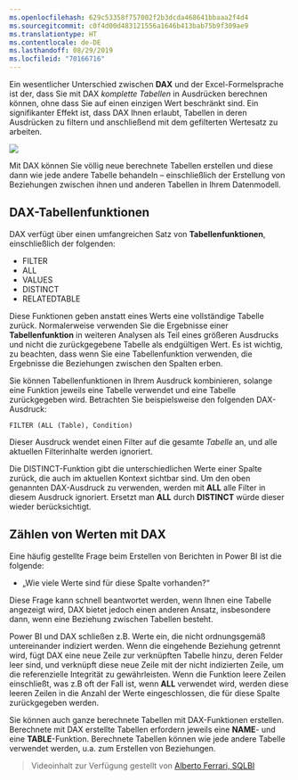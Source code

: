 ```yaml
---
ms.openlocfilehash: 629c53358f757002f2b3dcda468641bbaaa2f4d4
ms.sourcegitcommit: c0f4d00d483121556a1646b413bab75b9f309ae9
ms.translationtype: HT
ms.contentlocale: de-DE
ms.lasthandoff: 08/29/2019
ms.locfileid: "70166716"
---
```

Ein wesentlicher Unterschied zwischen **DAX** und der Excel-Formelsprache ist der, dass Sie mit DAX *komplette Tabellen* in Ausdrücken berechnen können, ohne dass Sie auf einen einzigen Wert beschränkt sind. Ein signifikanter Effekt ist, dass DAX Ihnen erlaubt, Tabellen in deren Ausdrücken zu filtern und anschließend mit dem gefilterten Wertesatz zu arbeiten.

![](media/7-6-dax-tables-and-filtering/dax-tables-filtering_1.png)

Mit DAX können Sie völlig neue berechnete Tabellen erstellen und diese dann wie jede andere Tabelle behandeln – einschließlich der Erstellung von Beziehungen zwischen ihnen und anderen Tabellen in Ihrem Datenmodell.

## <a name="dax-table-functions"></a>DAX-Tabellenfunktionen
DAX verfügt über einen umfangreichen Satz von **Tabellenfunktionen**, einschließlich der folgenden:

* FILTER
* ALL
* VALUES
* DISTINCT
* RELATEDTABLE

Diese Funktionen geben anstatt eines Werts eine vollständige Tabelle zurück. Normalerweise verwenden Sie die Ergebnisse einer **Tabellenfunktion** in weiteren Analysen als Teil eines größeren Ausdrucks und nicht die zurückgegebene Tabelle als endgültigen Wert. Es ist wichtig, zu beachten, dass wenn Sie eine Tabellenfunktion verwenden, die Ergebnisse die Beziehungen zwischen den Spalten erben.

Sie können Tabellenfunktionen in Ihrem Ausdruck kombinieren, solange eine Funktion jeweils eine Tabelle verwendet und eine Tabelle zurückgegeben wird. Betrachten Sie beispielsweise den folgenden DAX-Ausdruck:

    FILTER (ALL (Table), Condition)

Dieser Ausdruck wendet einen Filter auf die gesamte *Tabelle* an, und alle aktuellen Filterinhalte werden ignoriert.

Die DISTINCT-Funktion gibt die unterschiedlichen Werte einer Spalte zurück, die auch im aktuellen Kontext sichtbar sind. Um den oben genannten DAX-Ausdruck zu verwenden, werden mit **ALL** alle Filter in diesem Ausdruck ignoriert. Ersetzt man **ALL** durch **DISTINCT** würde dieser wieder berücksichtigt.

## <a name="counting-values-with-dax"></a>Zählen von Werten mit DAX
Eine häufig gestellte Frage beim Erstellen von Berichten in Power BI ist die folgende:

* „Wie viele Werte sind für diese Spalte vorhanden?“

Diese Frage kann schnell beantwortet werden, wenn Ihnen eine Tabelle angezeigt wird, DAX bietet jedoch einen anderen Ansatz, insbesondere dann, wenn eine Beziehung zwischen Tabellen besteht.

Power BI und DAX schließen z.B. Werte ein, die nicht ordnungsgemäß untereinander indiziert werden. Wenn die eingehende Beziehung getrennt wird, fügt DAX eine neue Zeile zur verknüpften Tabelle hinzu, deren Felder leer sind, und verknüpft diese neue Zeile mit der nicht indizierten Zeile, um die referenzielle Integrität zu gewährleisten. Wenn die Funktion leere Zeilen einschließt, was z.B oft der Fall ist, wenn **ALL** verwendet wird, werden diese leeren Zeilen in die Anzahl der Werte eingeschlossen, die für diese Spalte zurückgegeben werden.

Sie können auch ganze berechnete Tabellen mit DAX-Funktionen erstellen. Berechnete mit DAX erstellte Tabellen erfordern jeweils eine **NAME**- und eine **TABLE**-Funktion. Berechnete Tabellen können wie jede andere Tabelle verwendet werden, u.a. zum Erstellen von Beziehungen.

> Videoinhalt zur Verfügung gestellt von [Alberto Ferrari, SQLBI](http://www.sqlbi.com/learning-dax)
> 
> 


